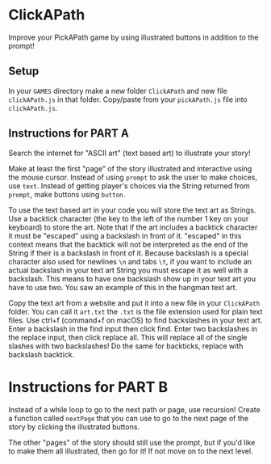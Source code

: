 # ClickAPath

Improve your PickAPath game by using illustrated buttons in addition to the prompt!

## Setup

In your `GAMES` directory make a new folder `ClickAPath` and new file `clickAPath.js` in that folder. Copy/paste from your `pickAPath.js` file into `clickAPath.js`.

## Instructions for PART A

Search the internet for "ASCII art" (text based art) to illustrate your story!

Make at least the first "page" of the story illustrated and interactive using the mouse cursor. Instead of using `prompt` to ask the user to make choices, use `text`. Instead of getting player's choices via the String returned from `prompt`, make buttons using `button`.

To use the text based art in your code you will store the text art as Strings. Use a backtick character (the key to the left of the number 1 key on your keyboard) to store the art. Note that if the art includes a backtick character it must be "escaped" using a backslash in front of it. "escaped" in this context means that the backtick will not be interpreted as the end of the String if their is a backslash in front of it. Because backslash is a special character also used for newlines `\n` and tabs `\t`, if you want to include an actual backslash in your text art String you must escape it as well with a backslash. This means to have one backslash show up in your text art you have to use two. You saw an example of this in the hangman text art.

Copy the text art from a website and put it into a new file in your `ClickAPath` folder. You can call it `art.txt` the `.txt` is the file extension used for plain text files. Use ctrl+f (command+f on macOS) to find backslashes in your text art. Enter a backslash in the find input then click find. Enter two backslashes in the replace input, then click replace all. This will replace all of the single slashes with two backslashes! Do the same for backticks, replace with backslash backtick.

# Instructions for PART B

Instead of a while loop to go to the next path or page, use recursion! Create a function called `nextPage` that you can use to go to the next page of the story by clicking the illustrated buttons.

The other "pages" of the story should still use the prompt, but if you'd like to make them all illustrated, then go for it! If not move on to the next level.
